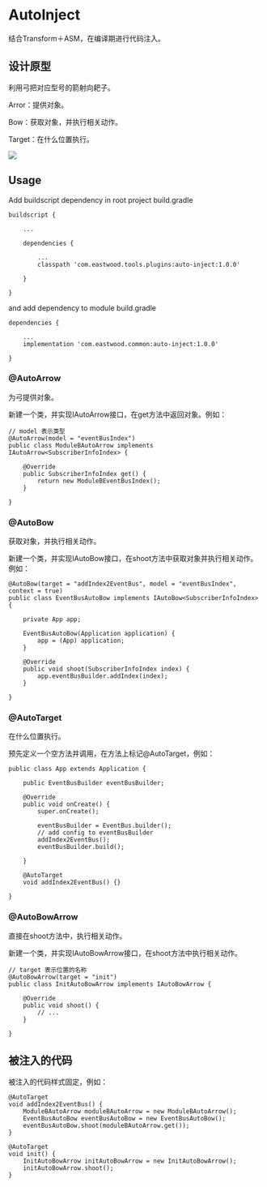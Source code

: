 # AutoInject
结合Transform＋ASM，在编译期进行代码注入。

## 设计原型
利用弓把对应型号的箭射向耙子。

Arror：提供对象。

Bow：获取对象，并执行相关动作。

Target：在什么位置执行。


<img src='https://github.com/EastWoodYang/AutoInject/blob/master/picture/1.png'/>


## Usage

Add buildscript dependency in root project build.gradle

    buildscript {
        
        ... 
        
        dependencies {
     
            ...
            classpath 'com.eastwood.tools.plugins:auto-inject:1.0.0'
            
        }
        
    }

and add dependency to module build.gradle

    dependencies {
     
        ...
        implementation 'com.eastwood.common:auto-inject:1.0.0'
         
    }

### @AutoArrow
为弓提供对象。

新建一个类，并实现IAutoArrow接口，在get方法中返回对象。例如：

    // model 表示类型
    @AutoArrow(model = "eventBusIndex")
    public class ModuleBAutoArrow implements IAutoArrow<SubscriberInfoIndex> {
     
        @Override
        public SubscriberInfoIndex get() {
            return new ModuleBEventBusIndex();
        }
     
    }

### @AutoBow
获取对象，并执行相关动作。

新建一个类，并实现IAutoBow接口，在shoot方法中获取对象并执行相关动作。例如：


    @AutoBow(target = "addIndex2EventBus", model = "eventBusIndex", context = true)
    public class EventBusAutoBow implements IAutoBow<SubscriberInfoIndex> {
     
        private App app;
     
        EventBusAutoBow(Application application) {
            app = (App) application;
        }
     
        @Override
        public void shoot(SubscriberInfoIndex index) {
            app.eventBusBuilder.addIndex(index);
        }
     
    }

### @AutoTarget
在什么位置执行。

预先定义一个空方法并调用，在方法上标记@AutoTarget，例如：


    public class App extends Application {
     
        public EventBusBuilder eventBusBuilder;
     
        @Override
        public void onCreate() {
            super.onCreate();
     
            eventBusBuilder = EventBus.builder();
            // add config to eventBusBuilder
            addIndex2EventBus();
            eventBusBuilder.build();
    
        }
     
        @AutoTarget
        void addIndex2EventBus() {}
    
    }

### @AutoBowArrow
直接在shoot方法中，执行相关动作。

新建一个类，并实现IAutoBowArrow接口，在shoot方法中执行相关动作。

    // target 表示位置的名称
    @AutoBowArrow(target = "init")
    public class InitAutoBowArrow implements IAutoBowArrow {

        @Override
        public void shoot() {
            // ...
        }

    }

## 被注入的代码
被注入的代码样式固定，例如：

    @AutoTarget
    void addIndex2EventBus() {
        ModuleBAutoArrow moduleBAutoArrow = new ModuleBAutoArrow();
        EventBusAutoBow eventBusAutoBow = new EventBusAutoBow();
        eventBusAutoBow.shoot(moduleBAutoArrow.get());
    }
     
    @AutoTarget
    void init() {
        InitAutoBowArrow initAutoBowArrow = new InitAutoBowArrow();
        initAutoBowArrow.shoot();
    }

